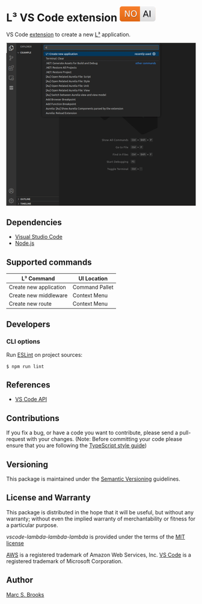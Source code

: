 # L³ VS Code extension [![NO AI](https://raw.githubusercontent.com/nuxy/no-ai-badge/master/badge.svg)](https://github.com/nuxy/no-ai-badge)

VS Code [extension](https://marketplace.visualstudio.com/VSCode) to create a new [L³](https://github.com/lambda-lambda-lambda) application.

![Command Palette](https://raw.githubusercontent.com/lambda-lambda-lambda/vscode-extension/master/package.gif)

## Dependencies

- [Visual Studio Code](https://code.visualstudio.com/download)
- [Node.js](https://nodejs.org)

## Supported commands

| L³ Command             | UI Location    |
|------------------------|----------------|
| Create new application | Command Pallet |
| Create new middleware  | Context Menu   |
| Create new route       | Context Menu   |

## Developers

### CLI options

Run [ESLint](https://eslint.org/) on project sources:

    $ npm run lint

## References

- [VS Code API](https://code.visualstudio.com/api/references/vscode-api)

## Contributions

If you fix a bug, or have a code you want to contribute, please send a pull-request with your changes. (Note: Before committing your code please ensure that you are following the [TypeScript style guide](https://github.com/basarat/typescript-book/blob/master/docs/styleguide/styleguide.md))

## Versioning

This package is maintained under the [Semantic Versioning](https://semver.org) guidelines.

## License and Warranty

This package is distributed in the hope that it will be useful, but without any warranty; without even the implied warranty of merchantability or fitness for a particular purpose.

_vscode-lambda-lambda-lambda_ is provided under the terms of the [MIT license](http://www.opensource.org/licenses/mit-license.php)

[AWS](https://aws.amazon.com) is a registered trademark of Amazon Web Services, Inc. [VS Code](https://code.visualstudio.com/) is a registered trademark of Microsoft Corporation.

## Author

[Marc S. Brooks](https://github.com/nuxy)
